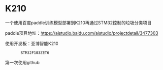 # K210
一个使用百度paddle训练模型部署到K210再通过STM32控制的垃圾分类项目

paddle项目地址：https://aistudio.baidu.com/aistudio/projectdetail/3477303

使用开发板：亚博智能K210

           STM32F103ZET6
           
           
第一次使用github
